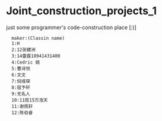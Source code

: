 # Joint_construction_projects_1
just some programmer's code-construction place [:)]
```
  maker:(Classin name)
  1:H
  2:12张健洲
  3:14雷霆18941431400
  4:Cedric 姚
  5:曹诗悦
  6:文文
  7:倪彧琛 
  8:寇予轩
  9:无名人
  10:11班15万浩天
  11:谢佩轩
  12:陈伯睿
```
